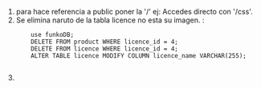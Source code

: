 1. para hace referencia a public poner la '/' ej:      <link rel="stylesheet" href="/css/styles.css"> Accedes directo con '/css'.   
1. Se elimina naruto de la tabla licence no esta su imagen. :
    ``` 
        use funkoDB;
        DELETE FROM product WHERE licence_id = 4;
        DELETE FROM licence WHERE licence_id = 4;
        ALTER TABLE licence MODIFY COLUMN licence_name VARCHAR(255); 
        

1.  


